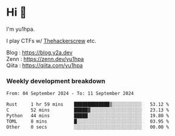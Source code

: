 # Hi 👋

I'm yu1hpa.

I play CTFs w/ [Thehackerscrew](https://www.thehackerscrew.team/) etc.

Blog : https://blog.y2a.dev  
Zenn : https://zenn.dev/yu1hpa  
Qiita : https://qiita.com/yu1hpa  

### Weekly development breakdown

<!--START_SECTION:waka-->

```txt
From: 04 September 2024 - To: 11 September 2024

Rust     1 hr 59 mins    █████████████▒░░░░░░░░░░░   53.12 %
C        52 mins         █████▓░░░░░░░░░░░░░░░░░░░   23.13 %
Python   44 mins         █████░░░░░░░░░░░░░░░░░░░░   19.80 %
TOML     8 mins          █░░░░░░░░░░░░░░░░░░░░░░░░   03.95 %
Other    0 secs          ░░░░░░░░░░░░░░░░░░░░░░░░░   00.00 %
```

<!--END_SECTION:waka-->

